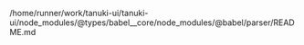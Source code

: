 /home/runner/work/tanuki-ui/tanuki-ui/node_modules/@types/babel__core/node_modules/@babel/parser/README.md